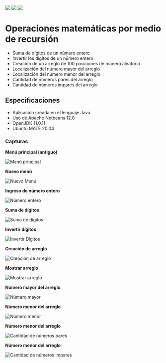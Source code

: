 <a href="https://github.com/JeffreyMC/" alt="JeffreyMC">
        <img src="https://img.shields.io/badge/JeffreyMC-Developer-red" /></a>

<a href="https://twitter.com/JeffreyMC16" alt="Twitter">
        <img src="https://img.shields.io/twitter/follow/JeffreyMC16" /></a>        

<a href="https://github.com/JeffreyMC/Recursion" alt="LICENSE">
        <img src="https://img.shields.io/github/license/JeffreyMC/Recursion" /></a>

# Operaciones matemáticas por medio de recursión

* Suma de dígitos de un número entero
* Invertir los dígitos de un número entero
* Creación de un arreglo de 100 posiciones de manera aleatoria
* Localización del número mayor del arreglo
* Localización del número menor del arreglo
* Cantidad de números pares del arreglo
* Cantidad de números impares del arreglo

## Especificaciones

* Aplicación creada en el lenguaje Java
* Uso de Apache Netbeans 12.0
* OpenJDK 11.0.11
* Ubuntu MATE 20.04

### Capturas

**Menú principal (antiguo)**

![Menú principal](menu.png)

**Nuevo menú**

![Nuevo Menú](newMenu.png)

**Ingreso de número entero**

![Número entero](numero.png)



**Suma de dígitos**

![Suma de dígitos](suma.png)

**Invertir dígitos**

![Invertir Dígitos](invertir.png)

**Creación de arreglo**

![Creación de arreglo](arreglo.png)

**Mostrar arreglo**

![Mostrar arreglo](showArray.png)

**Número mayor del arreglo**

![Número mayor](mayor.png)

**Número menor del arreglo**

![Número menor](menor.png)

**Número menor del arreglo**

![Cantidad de números pares](pares.png)

**Número menor del arreglo**

![Cantidad de números impares](impares.png)

